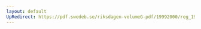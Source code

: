 ```yaml
---
layout: default
UpRedirect: https://pdf.swedeb.se/riksdagen-volumeG-pdf/19992000/reg_19992000/reg_19992000_0119.pdf
---
```

